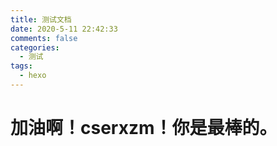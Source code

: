 ```yaml
---
title: 测试文档
date: 2020-5-11 22:42:33
comments: false
categories:
  - 测试
tags:
  - hexo
---
```


# 加油啊！cserxzm！你是最棒的。
